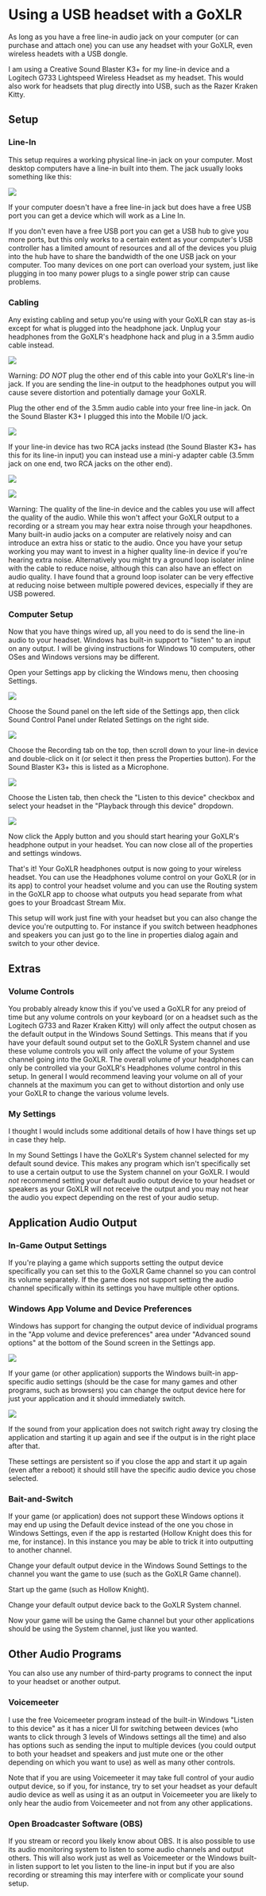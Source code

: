 # Using a USB headset with a GoXLR

As long as you have a free line-in audio jack on your computer (or can purchase and attach one) you can use any headset with your GoXLR, even wireless headets with a USB dongle.

I am using a Creative Sound Blaster K3+ for my line-in device and a Logitech G733 Lightspeed Wireless Headset as my headset. This would also work for headsets that plug directly into USB, such as the Razer Kraken Kitty.

## Setup

### Line-In

This setup requires a working physical line-in jack on your computer. Most desktop computers have a line-in built into them. The jack usually looks something like this:

![](line-in.png)

If your computer doesn't have a free line-in jack but does have a free USB port you can get a device which will work as a Line In.

If you don't even have a free USB port you can get a USB hub to give you more ports, but this only works to a certain extent as your computer's USB controller has a limited amount of resources and all of the devices you pluig into the hub have to share the bandwidth of the one USB jack on your computer. Too many devices on one port can overload your system, just like plugging in too many power plugs to a single power strip can cause problems.

### Cabling

Any existing cabling and setup you're using with your GoXLR can stay as-is except for what is plugged into the headphone jack. Unplug your headphones from the GoXLR's headphone hack and plug in a 3.5mm audio cable instead.

![](headphones-out.png)

Warning: *DO NOT* plug the other end of this cable into your GoXLR's line-in jack. If you are sending the line-in output to the headphones output you will cause severe distortion and potentially damage your GoXLR.

Plug the other end of the 3.5mm audio cable into your free line-in jack. On the Sound Blaster K3+ I plugged this into the Mobile I/O jack.

![](mobile-i-o.png)

If your line-in device has two RCA jacks instead (the Sound Blaster K3+ has this for its line-in input) you can instead use a mini-y adapter cable (3.5mm jack on one end, two RCA jacks on the other end).

![](line-in-rca.png)

![](mini-y-adapter.png)

Warning: The quality of the line-in device and the cables you use will affect the quality of the audio. While this won't affect your GoXLR output to a recording or a stream you may hear extra noise through your heapdhones. Many built-in audio jacks on a computer are relatively noisy and can introduce an extra hiss or static to the audio. Once you have your setup working you may want to invest in a higher quality line-in device if you're hearing extra noise. Alternatively you might try a ground loop isolater inline with the cable to reduce noise, although this can also have an effect on audio quality. I have found that a ground loop isolater can be very effective at reducing noise between multiple powered devices, especially if they are USB powered.

### Computer Setup

Now that you have things wired up, all you need to do is send the line-in audio to your headset. Windows has built-in support to "listen" to an input on any output. I will be giving instructions for Windows 10 computers, other OSes and Windows versions may be different.

Open your Settings app by clicking the Windows menu, then choosing Settings.

![](windows-settings.png)

Choose the Sound panel on the left side of the Settings app, then click Sound Control Panel under Related Settings on the right side.

![](sound-panel.png)

Choose the Recording tab on the top, then scroll down to your line-in device and double-click on it (or select it then press the Properties button). For the Sound Blaster K3+ this is listed as a Microphone.

![](sound-control-panel.png)

Choose the Listen tab, then check the "Listen to this device" checkbox and select your headset in the "Playback through this device" dropdown.

![](line-in-properties.png)

Now click the Apply button and you should start hearing your GoXLR's headphone output in your headset. You can now close all of the properties and settings windows.

That's it! Your GoXLR headphones output is now going to your wireless headset. You can use the Headphones volume control on your GoXLR (or in its app) to control your headset volume and you can use the Routing system in the GoXLR app to choose what outputs you head separate from what goes to your Broadcast Stream Mix.

This setup will work just fine with your headset but you can also change the device you're outputting to. For instance if you switch between headphones and speakers you can just go to the line in properties dialog again and switch to your other device.

## Extras

### Volume Controls

You probably already know this if you've used a GoXLR for any preiod of time but any volume controls on your keyboard (or on a headset such as the Logitech G733 and Razer Kraken Kitty) will only affect the output chosen as the default output in the Windows Sound Settings. This means that if you have your default sound output set to the GoXLR System channel and use these volume controls you will only affect the volume of your System channel going into the GoXLR. The overall volume of your headphones can only be controlled via your GoXLR's Headphones volume control in this setup. In general I would recommend leaving your volume on all of your channels at the maximum you can get to without distortion and only use your GoXLR to change the various volume levels.

### My Settings

I thought I would includs some additional details of how I have things set up in case they help.

In my Sound Settings I have the GoXLR's System channel selected for my default sound device. This makes any program which isn't specifically set to use a certain output to use the System channel on your GoXLR. I would *not* recommend setting your default audio output device to your headset or speakers as your GoXLR will not receive the output and you may not hear the audio you expect depending on the rest of your audio setup.

## Application Audio Output

### In-Game Output Settings

If you're playing a game which supports setting the output device specifically you can set this to the GoXLR Game channel so you can control its volume separately. If the game does not support setting the audio channel specifically within its settings you have multiple other options.

### Windows App Volume and Device Preferences

Windows has support for changing the output device of individual programs in the "App volume and device preferences" area under "Advanced sound options" at the bottom of the Sound screen in the Settings app.

![](advanced-sound-options.png)

If your game (or other application) supports the Windows built-in app-specific audio settings (should be the case for many games and other programs, such as browsers) you can change the output device here for just your application and it should immediately switch.

![](app-volume-and-device-preferences.png)

If the sound from your application does not switch right away try closing the application and starting it up again and see if the output is in the right place after that.

These settings are persistent so if you close the app and start it up again (even after a reboot) it should still have the specific audio device you chose selected.

### Bait-and-Switch

If your game (or application) does not support these Windows options it may end up using the Default device instead of the one you chose in Windows Settings, even if the app is restarted (Hollow Knight does this for me, for instance). In this instance you may be able to trick it into outputting to another channel.

Change your default output device in the Windows Sound Settings to the channel you want the game to use (such as the GoXLR Game channel).

Start up the game (such as Hollow Knight).

Change your default output device back to the GoXLR System channel.

Now your game will be using the Game channel but your other applications should be using the System channel, just like you wanted.

## Other Audio Programs

You can also use any number of third-party programs to connect the input to your headset or another output.

### Voicemeeter

I use the free Voicemeeter program instead of the built-in Windows "Listen to this device" as it has a nicer UI for switching between devices (who wants to click through 3 levels of Windows settings all the time) and also has options such as sending the input to multiple devices (you could output to both your headset and speakers and just mute one or the other depending on which you want to use) as well as many other controls.

Note that if you are using Voicemeeter it may take full control of your audio output device, so if you, for instance, try to set your headset as your default audio device as well as using it as an output in Voicemeeter you are likely to only hear the audio from Voicemeeter and not from any other applications.

### Open Broadcaster Software (OBS)

If you stream or record you likely know about OBS. It is also possible to use its audio monitoring system to listen to some audio channels and output others. This will also work just as well as Voicemeeter or the Windows built-in listen support to let you listen to the line-in input but if you are also recording or streaming this may interfere with or complicate your sound setup.
